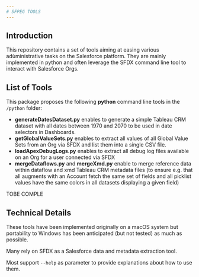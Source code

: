 ```yaml
---
# SFPEG TOOLS
---
```


## Introduction

This repository contains a set of tools aiming at easing various adùministrative tasks on 
the Salesforce platform. They are mainly implemented in python and often leverage the
SFDX command line tool to interact with Salesforce Orgs.

## List of Tools

This package proposes the following **python** command line tools in the `/python` folder:
* **generateDatesDataset.py** enables to generate a simple Tableau CRM dataset with all
dates between 1970 and 2070 to be used in date selectors in Dashboards.
* **getGlobalValueSets.py** enables to extract all values of all Global Value Sets from
an Org via SFDX and list them into a single CSV file.
* **loadApexDebugLogs.py** enables to extract all debug log files available on an Org
for a user connected via SFDX
* **mergeDataflows.py** and **mergeXmd.py** enable to merge reference data within 
dataflow and xmd Tableau CRM metadata files (to ensure e.g. that all augments with
an Account fetch the same set of fields and all picklist values have the same colors
in all datasets displaying a given field)

TOBE COMPLE

## Technical Details

These tools have been implemented originally on a macOS system but portability to Windows
has been anticipated (but not tested) as much as possible.

Many rely on SFDX as a Salesforce data and metadata extraction tool.

Most support `--help` as parameter to provide explanations about how to use them. 